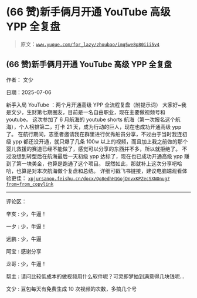 # (66 赞)新手俩月开通 YouTube 高级 YPP 全复盘

> 原文：[`www.yuque.com/for_lazy/zhoubao/imq5we8p80iii5v4`](https://www.yuque.com/for_lazy/zhoubao/imq5we8p80iii5v4)

## (66 赞)新手俩月开通 YouTube 高级 YPP 全复盘

作者： 文少

日期：2025-07-06

新手入局 YouTube ：两个月开通高级 YPP 全流程复盘（附提示词）
大家好~我是文少，生财第七期圈友，目前是一名自由职业，现在主要做视频号和 youtube。 这次参加了 6 月航海的 youtube
shorts 航海（第一次报名这个航海），个人榜排第二，打卡 21 天，成为行动的巨人，现在也成功开通高级 ypp 了。
在航行期间，志愿者邀请我在群里进行优秀船员分享，不过由于当时我连初级 ypp 都还没开通，就只爆了几条 100w 以上的视频，而且加上我之前做的那个婴儿救援的赛道已经不能做了，感觉可以分享的东西并不多，所以就拒绝了。
不过没想到转型后在航海最后一天初级 ypp 达标了，现在也已成功开通高级 ypp 赚到了第一块美金，也算是跑通了这个项目。
既然如此，那就补上这次分享吧哈哈，也算是对本次航海做个复盘和总结。 详细可戳飞书链接，建议电脑端观看体验更佳： [`xpjursanoo.feishu.cn/docx/Qo8edhH1GojDnvxKPZecSXNOnug?from=from_copylink`](https://xpjursanoo.feishu.cn/docx/Qo8edhH1GojDnvxKPZecSXNOnug?from=from_copylink)

* * *

评论区：

辛亥 : 少，牛逼！

一夕 : 少，牛逼！

远鹏 : 少，牛逼

阿宝 : 感谢分享

龙哥 : 少，牛逼！

帮主 : 请问比较低成本的做视频用什么软件呢？可灵即梦抽到满意得几块钱呢…

文少 : 豆包每天有免费生成 10 次视频的次数，多搞几个号